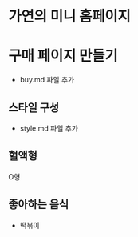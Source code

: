# 가연의 미니 홈페이지

# 구매 페이지 만들기

- buy.md 파일 추가

## 스타일 구성

- style.md 파일 추가

## 혈액형

O형

## 좋아하는 음식

- 떡볶이
